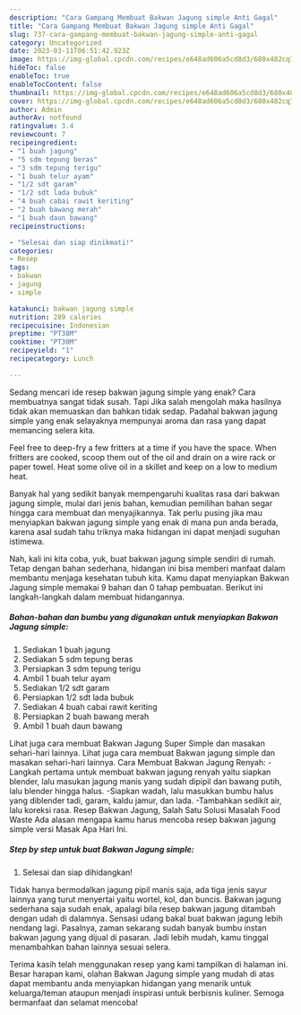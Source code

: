 ```yaml
---
description: "Cara Gampang Membuat Bakwan Jagung simple Anti Gagal"
title: "Cara Gampang Membuat Bakwan Jagung simple Anti Gagal"
slug: 737-cara-gampang-membuat-bakwan-jagung-simple-anti-gagal
category: Uncategorized
date: 2023-03-11T06:51:42.923Z
image: https://img-global.cpcdn.com/recipes/e648ad606a5cd8d3/680x482cq70/bakwan-jagung-simple-foto-resep-utama.jpg
hideToc: false
enableToc: true
enableTocContent: false
thumbnail: https://img-global.cpcdn.com/recipes/e648ad606a5cd8d3/680x482cq70/bakwan-jagung-simple-foto-resep-utama.jpg
cover: https://img-global.cpcdn.com/recipes/e648ad606a5cd8d3/680x482cq70/bakwan-jagung-simple-foto-resep-utama.jpg
author: Admin
authorAv: notfound
ratingvalue: 3.4
reviewcount: 7
recipeingredient:
- "1 buah jagung"
- "5 sdm tepung beras"
- "3 sdm tepung terigu"
- "1 buah telur ayam"
- "1/2 sdt garam"
- "1/2 sdt lada bubuk"
- "4 buah cabai rawit keriting"
- "2 buah bawang merah"
- "1 buah daun bawang"
recipeinstructions:

- "Selesai dan siap dinikmati!"
categories:
- Resep
tags:
- bakwan
- jagung
- simple

katakunci: bakwan jagung simple 
nutrition: 289 calories
recipecuisine: Indonesian
preptime: "PT38M"
cooktime: "PT30M"
recipeyield: "1"
recipecategory: Lunch

---
```



Sedang mencari ide resep bakwan jagung simple yang enak? Cara membuatnya sangat tidak susah. Tapi Jika salah mengolah maka hasilnya tidak akan memuaskan dan bahkan tidak sedap. Padahal bakwan jagung simple yang enak selayaknya mempunyai aroma dan rasa yang dapat memancing selera kita.


Feel free to deep-fry a few fritters at a time if you have the space. When fritters are cooked, scoop them out of the oil and drain on a wire rack or paper towel. Heat some olive oil in a skillet and keep on a low to medium heat.

Banyak hal yang sedikit banyak mempengaruhi kualitas rasa dari bakwan jagung simple, mulai dari jenis bahan, kemudian pemilihan bahan segar hingga cara membuat dan menyajikannya. Tak perlu pusing jika mau menyiapkan bakwan jagung simple yang enak di mana pun anda berada, karena asal sudah tahu triknya maka hidangan ini dapat menjadi suguhan istimewa.


Nah, kali ini kita coba, yuk, buat bakwan jagung simple sendiri di rumah. Tetap dengan bahan sederhana, hidangan ini bisa memberi manfaat dalam membantu menjaga kesehatan tubuh kita. Kamu dapat menyiapkan Bakwan Jagung simple memakai 9 bahan dan 0 tahap pembuatan. Berikut ini langkah-langkah dalam membuat hidangannya.

<!--inarticleads1-->

##### Bahan-bahan dan bumbu yang digunakan untuk menyiapkan Bakwan Jagung simple:

1. Sediakan 1 buah jagung
1. Sediakan 5 sdm tepung beras
1. Persiapkan 3 sdm tepung terigu
1. Ambil 1 buah telur ayam
1. Sediakan 1/2 sdt garam
1. Persiapkan 1/2 sdt lada bubuk
1. Sediakan 4 buah cabai rawit keriting
1. Persiapkan 2 buah bawang merah
1. Ambil 1 buah daun bawang


Lihat juga cara membuat Bakwan Jagung Super Simple dan masakan sehari-hari lainnya. Lihat juga cara membuat Bakwan jagung simple dan masakan sehari-hari lainnya. Cara Membuat Bakwan Jagung Renyah: -Langkah pertama untuk membuat bakwan jagung renyah yaitu siapkan blender, lalu masukan jagung manis yang sudah dipipil dan bawang putih, lalu blender hingga halus. -Siapkan wadah, lalu masukkan bumbu halus yang diblender tadi, garam, kaldu jamur, dan lada. -Tambahkan sedikit air, lalu koreksi rasa. Resep Bakwan Jagung, Salah Satu Solusi Masalah Food Waste Ada alasan mengapa kamu harus mencoba resep bakwan jagung simple versi Masak Apa Hari Ini. 

<!--inarticleads2-->

##### Step by step untuk buat Bakwan Jagung simple:


1. Selesai dan siap dihidangkan!

Tidak hanya bermodalkan jagung pipil manis saja, ada tiga jenis sayur lainnya yang turut menyertai yaitu wortel, kol, dan buncis. Bakwan jagung sederhana saja sudah enak, apalagi bila resep bakwan jagung ditambah dengan udah di dalamnya. Sensasi udang bakal buat bakwan jagung lebih nendang lagi. Pasalnya, zaman sekarang sudah banyak bumbu instan bakwan jagung yang dijual di pasaran. Jadi lebih mudah, kamu tinggal menambahkan bahan lainnya sesuai selera. 

Terima kasih telah menggunakan resep yang kami tampilkan di halaman ini. Besar harapan kami, olahan Bakwan Jagung simple yang mudah di atas dapat membantu anda menyiapkan hidangan yang menarik untuk keluarga/teman ataupun menjadi inspirasi untuk berbisnis kuliner. Semoga bermanfaat dan selamat mencoba!
